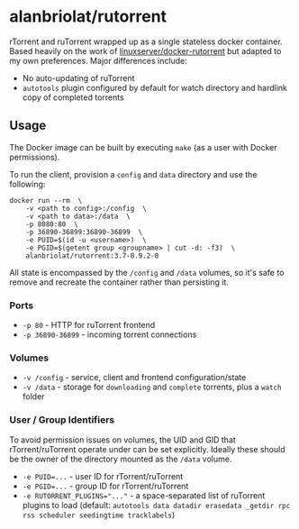 # alanbriolat/rutorrent

rTorrent and ruTorrent wrapped up as a single stateless docker container. Based heavily on the work
of [linuxserver/docker-rutorrent](https://github.com/linuxserver/docker-rutorrent) but adapted to my
own preferences. Major differences include:

* No auto-updating of ruTorrent
* `autotools` plugin configured by default for watch directory and hardlink copy of completed torrents

## Usage

The Docker image can be built by executing `make` (as a user with Docker permissions).

To run the client, provision a `config` and `data` directory and use the following:
```
docker run --rm  \
    -v <path to config>:/config  \
    -v <path to data>:/data  \
    -p 8080:80  \
    -p 36890-36899:36890-36899  \
    -e PUID=$(id -u <username>)  \
    -e PGID=$(getent group <groupname> | cut -d: -f3)  \
    alanbriolat/rutorrent:3.7-0.9.2-0
```

All state is encompassed by the `/config` and `/data` volumes, so it's safe to remove and recreate
the container rather than persisting it.

### Ports

* `-p 80` - HTTP for ruTorrent frontend
* `-p 36890-36899` - incoming torrent connections


### Volumes

* `-v /config` - service, client and frontend configuration/state
* `-v /data` - storage for `downloading` and `complete` torrents, plus a `watch` folder

### User / Group Identifiers

To avoid permission issues on volumes, the UID and GID that rTorrent/ruTorrent operate under can be
set explicitly. Ideally these should be the owner of the directory mounted as the `/data` volume.

* `-e PUID=...` - user ID for rTorrent/ruTorrent
* `-e PGID=...` - group ID for rTorrent/ruTorrent
* `-e RUTORRENT_PLUGINS="..."` - a space-separated list of ruTorrent plugins to load (default: 
  `autotools data datadir erasedata _getdir rpc rss scheduler seedingtime tracklabels`)
